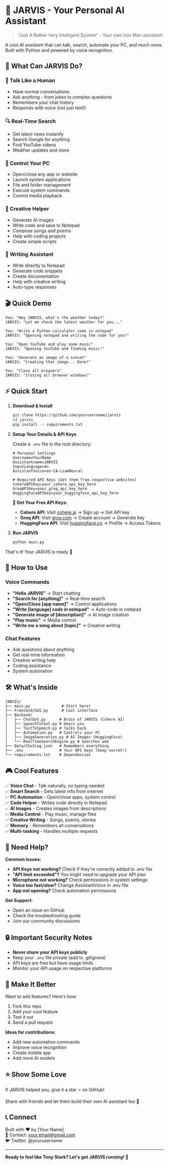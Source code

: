 # 🚀 JARVIS - Your Personal AI Assistant

> "Just A Rather Very Intelligent System" - Your own Iron Man assistant!

A cool AI assistant that can talk, search, automate your PC, and much more. Built with Python and powered by voice recognition.


## 🎯 What Can JARVIS Do?

### 💬 Talk Like a Human
- Have normal conversations
- Ask anything - from jokes to complex questions
- Remembers your chat history
- Responds with voice (not just text!)

### 🔍 Real-Time Search
- Get latest news instantly
- Search Google for anything
- Find YouTube videos
- Weather updates and more

### 🤖 Control Your PC
- Open/close any app or website
- Launch system applications
- File and folder management
- Execute system commands
- Control media playback

### 🎨 Creative Helper
- Generate AI images
- Write code and save to Notepad
- Compose songs and poems
- Help with coding projects
- Create simple scripts

### 📝 Writing Assistant
- Write directly to Notepad
- Generate code snippets
- Create documentation
- Help with creative writing
- Auto-type responses

## 🎬 Quick Demo

```
You: "Hey JARVIS, what's the weather today?"
JARVIS: "Let me check the latest weather for you..."

You: "Write a Python calculator code in notepad"
JARVIS: "Opening notepad and writing the code for you!"

You: "Open YouTube and play some music"
JARVIS: "Opening YouTube and finding music!"

You: "Generate an image of a sunset"
JARVIS: "Creating that image... Done!"

You: "Close all browsers"
JARVIS: "Closing all browser windows!"
```

## ⚡ Quick Start

1. **Download & Install**
   ```bash
   git clone https://github.com/yourusername/jarvis
   cd jarvis
   pip install -r requirements.txt
   ```

2. **Setup Your Details & API Keys**
   
   Create a `.env` file in the root directory:
   ```env
   # Personal Settings
   Username=YourName
   Assistantname=JARVIS
   InputLanguage=en
   AssistantVoice=en-CA-LiamNeural
   
   # Required API Keys (Get them from respective websites)
   CohereAPIKey=your_cohere_api_key_here
   GroqAPIKey=your_groq_api_key_here
   HuggingFaceAPIKey=your_huggingface_api_key_here
   ```

   **🔑 Get Your Free API Keys:**
   - **Cohere API**: Visit [cohere.ai](https://cohere.ai) → Sign up → Get API key
   - **Groq API**: Visit [groq.com](https://groq.com) → Create account → Generate key  
   - **HuggingFace API**: Visit [huggingface.co](https://huggingface.co) → Profile → Access Tokens

3. **Run JARVIS**
   ```bash
   python main.py
   ```

That's it! Your JARVIS is ready 🎉

## 📱 How to Use

### Voice Commands
- **"Hello JARVIS"** → Start chatting
- **"Search for [anything]"** → Real-time search  
- **"Open/Close [app name]"** → Control applications
- **"Write [language] code in notepad"** → Auto-code in notepad
- **"Generate image of [description]"** → AI image creation
- **"Play music"** → Media control
- **"Write me a song about [topic]"** → Creative writing

### Chat Features
- Ask questions about anything
- Get real-time information
- Creative writing help
- Coding assistance
- System automation

## 🛠️ What's Inside

```
JARVIS/
├── main.py              # Start here!
├── Frontend/GUI.py      # Cool interface
├── Backend/
│   ├── Chatbot.py      # Brain of JARVIS (Cohere AI)
│   ├── SpeechToText.py # Hears you
│   ├── TextToSpeech.py # Talks back
│   ├── Automation.py   # Controls your PC
│   ├── ImageGeneration.py # AI Images (HuggingFace)
│   └── RealTimeSearchEngine.py # Searches web
├── Data/ChatLog.json   # Remembers everything
├── .env                # Your API keys (keep secret!)
└── requirements.txt    # Dependencies
```

## 🎮 Cool Features

✅ **Voice Chat** - Talk naturally, no typing needed  
✅ **Smart Search** - Gets latest info from internet  
✅ **PC Automation** - Open/close apps, system control  
✅ **Code Helper** - Writes code directly in Notepad  
✅ **AI Images** - Creates images from descriptions  
✅ **Media Control** - Play music, manage files  
✅ **Creative Writing** - Songs, poems, stories  
✅ **Memory** - Remembers all conversations  
✅ **Multi-tasking** - Handles multiple requests  

## 🐛 Need Help?

**Common Issues:**
- **API Keys not working?** Check if they're correctly added to .env file
- **"API limit exceeded"?** You might need to upgrade your API plan
- **Microphone not working?** Check permissions in system settings
- **Voice too fast/slow?** Change AssistantVoice in .env file
- **App not opening?** Check automation permissions

**Get Support:**
- Open an issue on GitHub
- Check the troubleshooting guide
- Join our community discussions

## 🔒 Important Security Notes

- **Never share your API keys publicly**
- Keep your `.env` file private (add to .gitignore)
- API keys are free but have usage limits
- Monitor your API usage on respective platforms

## 🚀 Make It Better

Want to add features? Here's how:
1. Fork this repo
2. Add your cool feature
3. Test it out
4. Send a pull request

**Ideas for contributions:**
- Add new automation commands
- Improve voice recognition
- Create mobile app
- Add more AI models

## ⭐ Show Some Love

If JARVIS helped you, give it a star ⭐ on GitHub!

Share with friends and let them build their own AI assistant too 🚀

## 📞 Connect

Built with ❤️ by [Your Name]  
📧 Contact: your.email@gmail.com  
🐦 Twitter: @yourusername  

---

**Ready to feel like Tony Stark? Let's get JARVIS running! 🦾**

